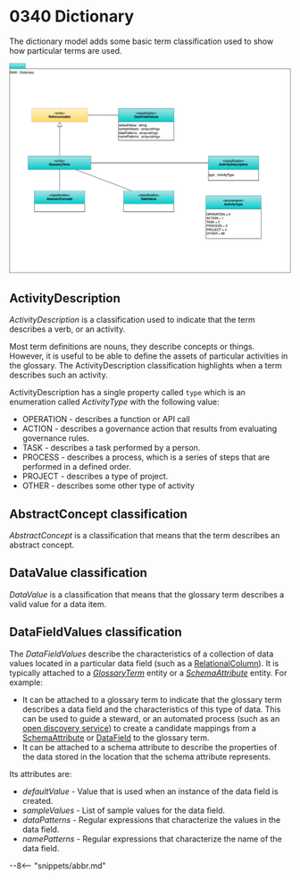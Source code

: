 <!-- SPDX-License-Identifier: CC-BY-4.0 -->
<!-- Copyright Contributors to the ODPi Egeria project. -->

# 0340 Dictionary

The dictionary model adds some basic term classification used to show how particular terms are used.

![UML](0340-Dictionary.svg)

## ActivityDescription

*ActivityDescription* is a classification used to indicate that the term describes a verb, or an activity.

Most term definitions are nouns, they describe concepts or things.
However, it is useful to be able to define the assets of particular activities in the glossary.
The ActivityDescription classification highlights when a term describes such an activity.

ActivityDescription has a single property called `type` which is an enumeration called *ActivityType* with the following value:
    
* OPERATION - describes a function or API call
* ACTION - describes a governance action that results from evaluating governance rules.
* TASK - describes a task performed by a person.
* PROCESS - describes a process, which is a series of steps that are performed in a defined order.
* PROJECT - describes a type of project.
* OTHER - describes some other type of activity
  
## AbstractConcept classification

*AbstractConcept* is a classification that means that the term describes an abstract concept.

## DataValue classification

*DataValue*  is a classification that means that the glossary term describes a valid value for a data item.

## DataFieldValues classification

The *DataFieldValues* describe the characteristics of a collection of data values located in a particular data field (such as a [RelationalColumn](/types/5/0534-Relational-Schemas)).  It is typically attached to a [*GlossaryTerm*](/types/3/03303-Terms) entity or a [*SchemaAttribute*](/types/5/0505-Schema-Attributes) entity.   For example:

* It can be attached to a glossary term to indicate that the glossary term describes a data field and the characteristics of this type of data.  This can be used to guide a steward, or an automated process (such as an [open discovery service](/concepts/open-discovery-service)) to create a candidate mappings from a [SchemaAttribute](/types/5/0505-Schema-Attributes) or [DataField](/types/6/0615-Schema-Extraction) to the glossary term.
* It can be attached to a schema attribute to describe the properties of the data stored in the location that the schema attribute represents.

Its attributes are:

* *defaultValue* - Value that is used when an instance of the data field is created.
* *sampleValues* - List of sample values for the data field.
* *dataPatterns* - Regular expressions that characterize the values in the data field.
* *namePatterns* - Regular expressions that characterize the name of the data field.


--8<-- "snippets/abbr.md"